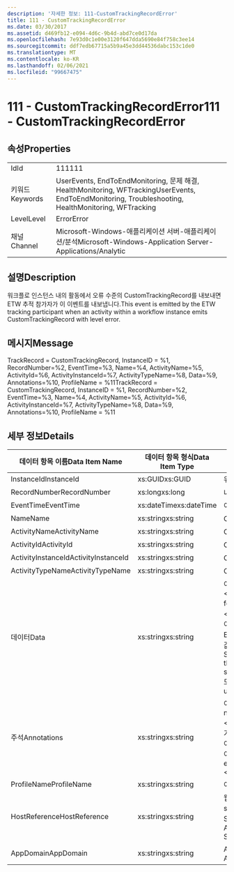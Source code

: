 ```yaml
---
description: '자세한 정보: 111-CustomTrackingRecordError'
title: 111 - CustomTrackingRecordError
ms.date: 03/30/2017
ms.assetid: d469fb12-e094-4d6c-9b4d-abd7ce0d17da
ms.openlocfilehash: 7e93d0c1e00e3120f647dda5690e84f758c3ee14
ms.sourcegitcommit: ddf7edb67715a5b9a45e3dd44536dabc153c1de0
ms.translationtype: MT
ms.contentlocale: ko-KR
ms.lasthandoff: 02/06/2021
ms.locfileid: "99667475"
---
```

# <a name="111---customtrackingrecorderror"></a><span data-ttu-id="63963-103">111 - CustomTrackingRecordError</span><span class="sxs-lookup"><span data-stu-id="63963-103">111 - CustomTrackingRecordError</span></span>

## <a name="properties"></a><span data-ttu-id="63963-104">속성</span><span class="sxs-lookup"><span data-stu-id="63963-104">Properties</span></span>  
  
|||  
|-|-|  
|<span data-ttu-id="63963-105">Id</span><span class="sxs-lookup"><span data-stu-id="63963-105">Id</span></span>|<span data-ttu-id="63963-106">111</span><span class="sxs-lookup"><span data-stu-id="63963-106">111</span></span>|  
|<span data-ttu-id="63963-107">키워드</span><span class="sxs-lookup"><span data-stu-id="63963-107">Keywords</span></span>|<span data-ttu-id="63963-108">UserEvents, EndToEndMonitoring, 문제 해결, HealthMonitoring, WFTracking</span><span class="sxs-lookup"><span data-stu-id="63963-108">UserEvents, EndToEndMonitoring, Troubleshooting, HealthMonitoring, WFTracking</span></span>|  
|<span data-ttu-id="63963-109">Level</span><span class="sxs-lookup"><span data-stu-id="63963-109">Level</span></span>|<span data-ttu-id="63963-110">Error</span><span class="sxs-lookup"><span data-stu-id="63963-110">Error</span></span>|  
|<span data-ttu-id="63963-111">채널</span><span class="sxs-lookup"><span data-stu-id="63963-111">Channel</span></span>|<span data-ttu-id="63963-112">Microsoft-Windows-애플리케이션 서버-애플리케이션/분석</span><span class="sxs-lookup"><span data-stu-id="63963-112">Microsoft-Windows-Application Server-Applications/Analytic</span></span>|  
  
## <a name="description"></a><span data-ttu-id="63963-113">설명</span><span class="sxs-lookup"><span data-stu-id="63963-113">Description</span></span>  

 <span data-ttu-id="63963-114">워크플로 인스턴스 내의 활동에서 오류 수준의 CustomTrackingRecord를 내보내면 ETW 추적 참가자가 이 이벤트를 내보냅니다.</span><span class="sxs-lookup"><span data-stu-id="63963-114">This event is emitted by the ETW tracking participant when an activity within a workflow instance emits CustomTrackingRecord with level error.</span></span>  
  
## <a name="message"></a><span data-ttu-id="63963-115">메시지</span><span class="sxs-lookup"><span data-stu-id="63963-115">Message</span></span>  

 <span data-ttu-id="63963-116">TrackRecord = CustomTrackingRecord, InstanceID = %1, RecordNumber=%2, EventTime=%3, Name=%4, ActivityName=%5, ActivityId=%6, ActivityInstanceId=%7, ActivityTypeName=%8, Data=%9, Annotations=%10, ProfileName = %11</span><span class="sxs-lookup"><span data-stu-id="63963-116">TrackRecord = CustomTrackingRecord, InstanceID = %1, RecordNumber=%2, EventTime=%3, Name=%4, ActivityName=%5, ActivityId=%6, ActivityInstanceId=%7, ActivityTypeName=%8, Data=%9, Annotations=%10, ProfileName = %11</span></span>  
  
## <a name="details"></a><span data-ttu-id="63963-117">세부 정보</span><span class="sxs-lookup"><span data-stu-id="63963-117">Details</span></span>  
  
|<span data-ttu-id="63963-118">데이터 항목 이름</span><span class="sxs-lookup"><span data-stu-id="63963-118">Data Item Name</span></span>|<span data-ttu-id="63963-119">데이터 항목 형식</span><span class="sxs-lookup"><span data-stu-id="63963-119">Data Item Type</span></span>|<span data-ttu-id="63963-120">설명</span><span class="sxs-lookup"><span data-stu-id="63963-120">Description</span></span>|  
|--------------------|--------------------|-----------------|  
|<span data-ttu-id="63963-121">InstanceId</span><span class="sxs-lookup"><span data-stu-id="63963-121">InstanceId</span></span>|<span data-ttu-id="63963-122">xs:GUID</span><span class="sxs-lookup"><span data-stu-id="63963-122">xs:GUID</span></span>|<span data-ttu-id="63963-123">워크플로의 인스턴스 ID</span><span class="sxs-lookup"><span data-stu-id="63963-123">The instance id for the workflow</span></span>|  
|<span data-ttu-id="63963-124">RecordNumber</span><span class="sxs-lookup"><span data-stu-id="63963-124">RecordNumber</span></span>|<span data-ttu-id="63963-125">xs:long</span><span class="sxs-lookup"><span data-stu-id="63963-125">xs:long</span></span>|<span data-ttu-id="63963-126">내보낸 레코드의 시퀀스 번호</span><span class="sxs-lookup"><span data-stu-id="63963-126">The sequence number of the emitted record</span></span>|  
|<span data-ttu-id="63963-127">EventTime</span><span class="sxs-lookup"><span data-stu-id="63963-127">EventTime</span></span>|<span data-ttu-id="63963-128">xs:dateTime</span><span class="sxs-lookup"><span data-stu-id="63963-128">xs:dateTime</span></span>|<span data-ttu-id="63963-129">이벤트를 내보낸 시간(UTC)</span><span class="sxs-lookup"><span data-stu-id="63963-129">The time in UTC when the event was emitted</span></span>|  
|<span data-ttu-id="63963-130">Name</span><span class="sxs-lookup"><span data-stu-id="63963-130">Name</span></span>|<span data-ttu-id="63963-131">xs:string</span><span class="sxs-lookup"><span data-stu-id="63963-131">xs:string</span></span>|<span data-ttu-id="63963-132">CustomTrackingRecord의 이름</span><span class="sxs-lookup"><span data-stu-id="63963-132">The name of the CustomTrackingRecord</span></span>|  
|<span data-ttu-id="63963-133">ActivityName</span><span class="sxs-lookup"><span data-stu-id="63963-133">ActivityName</span></span>|<span data-ttu-id="63963-134">xs:string</span><span class="sxs-lookup"><span data-stu-id="63963-134">xs:string</span></span>|<span data-ttu-id="63963-135">CustomTrackingRecord를 내보낸 활동의 이름</span><span class="sxs-lookup"><span data-stu-id="63963-135">The name of the activity that emitted the CustomTrackingRecord</span></span>|  
|<span data-ttu-id="63963-136">ActivityId</span><span class="sxs-lookup"><span data-stu-id="63963-136">ActivityId</span></span>|<span data-ttu-id="63963-137">xs:string</span><span class="sxs-lookup"><span data-stu-id="63963-137">xs:string</span></span>|<span data-ttu-id="63963-138">CustomTrackingRecord를 내보낸 활동의 ID</span><span class="sxs-lookup"><span data-stu-id="63963-138">The id of the activity that emitted the CustomTrackingRecord</span></span>|  
|<span data-ttu-id="63963-139">ActivityInstanceId</span><span class="sxs-lookup"><span data-stu-id="63963-139">ActivityInstanceId</span></span>|<span data-ttu-id="63963-140">xs:string</span><span class="sxs-lookup"><span data-stu-id="63963-140">xs:string</span></span>|<span data-ttu-id="63963-141">CustomTrackingRecord를 내보낸 활동의 인스턴스 ID</span><span class="sxs-lookup"><span data-stu-id="63963-141">The instance id of the activity that emitted the CustomTrackingRecord</span></span>|  
|<span data-ttu-id="63963-142">ActivityTypeName</span><span class="sxs-lookup"><span data-stu-id="63963-142">ActivityTypeName</span></span>|<span data-ttu-id="63963-143">xs:string</span><span class="sxs-lookup"><span data-stu-id="63963-143">xs:string</span></span>|<span data-ttu-id="63963-144">CustomTrackingRecord를 내보낸 활동의 이름</span><span class="sxs-lookup"><span data-stu-id="63963-144">The name of the activity that emitted the CustomTrackingRecord</span></span>|  
|<span data-ttu-id="63963-145">데이터</span><span class="sxs-lookup"><span data-stu-id="63963-145">Data</span></span>|<span data-ttu-id="63963-146">xs:string</span><span class="sxs-lookup"><span data-stu-id="63963-146">xs:string</span></span>|<span data-ttu-id="63963-147">이 이벤트를 사용하여 추적된 데이터입니다.</span><span class="sxs-lookup"><span data-stu-id="63963-147">The data that was tracked with this event.</span></span>  <span data-ttu-id="63963-148">값은 datavalue 형식의 xml 요소에 저장 됩니다 \<items> \< item  name = "dataName" type="System.String"> \</item> \</items> .</span><span class="sxs-lookup"><span data-stu-id="63963-148">The values are stored in an xml element in the format \<items>\< item  name = "dataName" type="System.String">dataValue\</item>\</items>.</span></span>  <span data-ttu-id="63963-149">추적 된 데이터가 없으면 문자열에가 포함 \<items/> 됩니다.</span><span class="sxs-lookup"><span data-stu-id="63963-149">If no data was tracked then the string contains \<items/>.</span></span> <span data-ttu-id="63963-150">ETW 이벤트 크기는 ETW 버퍼 크기 또는 ETW 이벤트의 최대 페이로드에 따라 제한됩니다.</span><span class="sxs-lookup"><span data-stu-id="63963-150">The ETW event size is limited by the ETW buffer size or the max payload for an ETW event.</span></span> <span data-ttu-id="63963-151">이벤트 크기가 ETW 제한을 초과 하면 주석을 삭제 하 고 데이터 값을 ...로 대체 하 여 이벤트를 자릅니다. \<items> \</items>  다음 형식은 ToString ()에서 반환 된 값으로 저장 됩니다. string, char, bool, int, short, long, uint, ushort, ulong, system.string, float, double, system.string, system.string, System.web.</span><span class="sxs-lookup"><span data-stu-id="63963-151">If the size of the event exceeds the ETW limits, then the event is truncated by dropping the annotations and replacing the data value with \<items>...\</items>.  The following types are stored as their value as returned by ToString(); string,char,bool,int,short,long,uint,ushort,ulong,System.Single,float,double,System.Guid,System.DateTimeOffset,System.DateTime.</span></span>  <span data-ttu-id="63963-152">모든 다른 형식은 System.Runtime.Serialization.NetDataContractSerializer를 사용하여 serialize됩니다.</span><span class="sxs-lookup"><span data-stu-id="63963-152">All other types are serialized using System.Runtime.Serialization.NetDataContractSerializer.</span></span>|  
|<span data-ttu-id="63963-153">주석</span><span class="sxs-lookup"><span data-stu-id="63963-153">Annotations</span></span>|<span data-ttu-id="63963-154">xs:string</span><span class="sxs-lookup"><span data-stu-id="63963-154">xs:string</span></span>|<span data-ttu-id="63963-155">이 이벤트에 추가된 주석입니다.</span><span class="sxs-lookup"><span data-stu-id="63963-155">The annotations that were added to this event.</span></span>  <span data-ttu-id="63963-156">값은 xml 요소에 a 형식으로 저장 됩니다 \<items> \< item  name = "annotationName" type="System.String"> \</item> \</items> .</span><span class="sxs-lookup"><span data-stu-id="63963-156">The values are stored in an xml element in the format \<items>\< item  name = "annotationName" type="System.String">annotationValue\</item>\</items>.</span></span>  <span data-ttu-id="63963-157">주석을 지정 하지 않으면 문자열에가 포함 \<items/> 됩니다.</span><span class="sxs-lookup"><span data-stu-id="63963-157">If no annotations are specified then the string contains \<items/>.</span></span> <span data-ttu-id="63963-158">ETW 이벤트 크기는 ETW 버퍼 크기 또는 ETW 이벤트의 최대 페이로드에 따라 제한됩니다.</span><span class="sxs-lookup"><span data-stu-id="63963-158">The ETW event size is limited by the ETW buffer size or the max payload for an ETW event.</span></span> <span data-ttu-id="63963-159">이벤트 크기가 ETW 제한을 초과 하면 주석을 삭제 하 고 주석 값을 ...로 대체 하 여 이벤트를 자릅니다. \<items> \</items></span><span class="sxs-lookup"><span data-stu-id="63963-159">If the size of the event exceeds the ETW limits, then the event is truncated by dropping the annotations and replacing the annotation value with \<items>...\</items>.</span></span>|  
|<span data-ttu-id="63963-160">ProfileName</span><span class="sxs-lookup"><span data-stu-id="63963-160">ProfileName</span></span>|<span data-ttu-id="63963-161">xs:string</span><span class="sxs-lookup"><span data-stu-id="63963-161">xs:string</span></span>|<span data-ttu-id="63963-162">이 이벤트를 내보낸 이름 또는 추적 프로필</span><span class="sxs-lookup"><span data-stu-id="63963-162">The name or the tracking profile that resulted in this event being emitted</span></span>|  
|<span data-ttu-id="63963-163">HostReference</span><span class="sxs-lookup"><span data-stu-id="63963-163">HostReference</span></span>|<span data-ttu-id="63963-164">xs:string</span><span class="sxs-lookup"><span data-stu-id="63963-164">xs:string</span></span>|<span data-ttu-id="63963-165">웹 호스팅 서비스의 경우 이 필드는 웹 계층의 서비스를 고유하게 식별합니다.</span><span class="sxs-lookup"><span data-stu-id="63963-165">For web hosted services, this field uniquely identifies the service in the web hierarchy.</span></span>  <span data-ttu-id="63963-166">해당 형식은 ' 웹 사이트 이름 응용 프로그램 가상 경로&#124;서비스 가상 경로&#124;ServiceName ' 예: ' Default Web Site/CalculatorApplication&#124;/CalculatorService.svc&#124;CalculatorService '로 정의 됩니다.</span><span class="sxs-lookup"><span data-stu-id="63963-166">Its format is defined as 'Web Site Name Application Virtual Path&#124;Service Virtual Path&#124;ServiceName' Example: 'Default Web Site/CalculatorApplication&#124;/CalculatorService.svc&#124;CalculatorService'</span></span>|  
|<span data-ttu-id="63963-167">AppDomain</span><span class="sxs-lookup"><span data-stu-id="63963-167">AppDomain</span></span>|<span data-ttu-id="63963-168">xs:string</span><span class="sxs-lookup"><span data-stu-id="63963-168">xs:string</span></span>|<span data-ttu-id="63963-169">AppDomain.CurrentDomain.FriendlyName에서 반환되는 문자열입니다.</span><span class="sxs-lookup"><span data-stu-id="63963-169">The string returned by AppDomain.CurrentDomain.FriendlyName.</span></span>|
